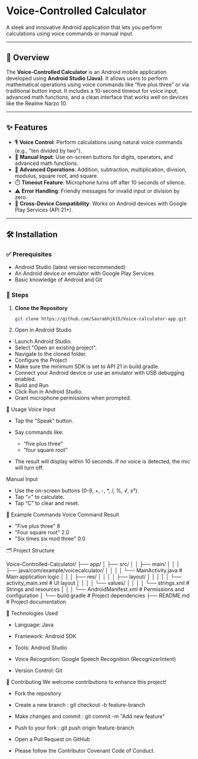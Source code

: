 # Voice-Controlled Calculator

A sleek and innovative Android application that lets you perform calculations using voice commands or manual input.

---

## 📱 Overview

The **Voice-Controlled Calculator** is an Android mobile application developed using **Android Studio (Java)**. It allows users to perform mathematical operations using voice commands like “five plus three” or via traditional button input. It includes a 10-second timeout for voice input, advanced math functions, and a clean interface that works well on devices like the Realme Narzo 10.

---

## ✨ Features

- 🎙️ **Voice Control**: Perform calculations using natural voice commands (e.g., "ten divided by two").
- 🔢 **Manual Input**: Use on-screen buttons for digits, operators, and advanced math functions.
- 🧮 **Advanced Operations**: Addition, subtraction, multiplication, division, modulus, square root, and square.
- ⏱️ **Timeout Feature**: Microphone turns off after 10 seconds of silence.
- ⚠️ **Error Handling**: Friendly messages for invalid input or division by zero.
- 📱 **Cross-Device Compatibility**: Works on Android devices with Google Play Services (API 21+).

---

## 🛠 Installation

### ✅ Prerequisites
- Android Studio (latest version recommended)
- An Android device or emulator with Google Play Services
- Basic knowledge of Android and Git

### 🚀 Steps

1. **Clone the Repository**
   ```bash
   git clone https://github.com/Saurabhjk15/Voice-calculator-app.git
2. Open in Android Studio
- Launch Android Studio.
- Select "Open an existing project".
- Navigate to the cloned folder.
- Configure the Project
- Make sure the minimum SDK is set to API 21 in build.gradle.
- Connect your Android device or use an emulator with USB debugging enabled.
- Build and Run
- Click Run in Android Studio.
- Grant microphone permissions when prompted.

🎤 Usage
Voice Input
- Tap the "Speak" button.
- Say commands like:
  - “five plus three”
  - “four square root”

- The result will display within 10 seconds. If no voice is detected, the mic will turn off.

Manual Input
- Use the on-screen buttons (0-9, +, -, *, /, %, √, x²).
- Tap “=” to calculate.
- Tap “C” to clear and reset.

🔢 Example Commands
Voice Command	Result
- "Five plus three"  	8
- "Four square root"	 2.0
- "Six times six mod three"  	0.0

🗂 Project Structure

Voice-Controlled-Calculator/
├── app/
│   ├── src/
│   │   ├── main/
│   │   │   ├── java/com/example/voicecalculator/
│   │   │   │   └── MainActivity.java          # Main application logic
│   │   │   ├── res/
│   │   │   │   ├── layout/
│   │   │   │   │   └── activity_main.xml      # UI layout
│   │   │   │   └── values/
│   │   │   │       └── strings.xml            # Strings and resources
│   │   │   └── AndroidManifest.xml            # Permissions and configuration
│   └── build.gradle                           # Project dependencies
├── README.md                                  # Project documentation

🧰 Technologies Used
- Language: Java

- Framework: Android SDK

- Tools: Android Studio

- Voice Recognition: Google Speech Recognition (RecognizerIntent)

- Version Control: Git

🤝 Contributing
We welcome contributions to enhance this project!

- Fork the repository

- Create a new branch : git checkout -b feature-branch
- Make changes and commit : git commit -m "Add new feature"
- Push to your fork : git push origin feature-branch
- Open a Pull Request on GitHub

- Please follow the Contributor Covenant Code of Conduct.







